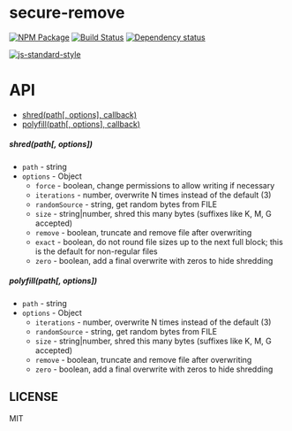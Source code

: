 # secure-remove

[![NPM Package](https://img.shields.io/npm/v/secure-remove.svg?style=flat-square)](https://www.npmjs.org/package/secure-remove)
[![Build Status](https://img.shields.io/travis/ExodusMovement/secure-remove.svg?branch=master&style=flat-square)](https://travis-ci.org/ExodusMovement/secure-remove)
[![Dependency status](https://img.shields.io/david/ExodusMovement/secure-remove.svg?style=flat-square)](https://david-dm.org/ExodusMovement/secure-remove#info=dependencies)

[![js-standard-style](https://cdn.rawgit.com/feross/standard/master/badge.svg)](https://github.com/feross/standard)

# API

* [shred(path[, options], callback)](#)
* [polyfill(path[, options], callback)](#)

##### shred(path[, options])

* `path` - string
* `options` - Object
  * `force` - boolean, change permissions to allow writing if necessary
  * `iterations` - number, overwrite N times instead of the default (3)
  * `randomSource` - string, get random bytes from FILE
  * `size` - string|number, shred this many bytes (suffixes like K, M, G accepted)
  * `remove` - boolean, truncate and remove file after overwriting
  * `exact` - boolean, do not round file sizes up to the next full block; this is the default for non-regular files
  * `zero` - boolean, add a final overwrite with zeros to hide shredding

##### polyfill(path[, options])

* `path` - string
* `options` - Object
  * `iterations` - number, overwrite N times instead of the default (3)
  * `randomSource` - string, get random bytes from FILE
  * `size` - string|number, shred this many bytes (suffixes like K, M, G accepted)
  * `remove` - boolean, truncate and remove file after overwriting
  * `zero` - boolean, add a final overwrite with zeros to hide shredding

## LICENSE

MIT
